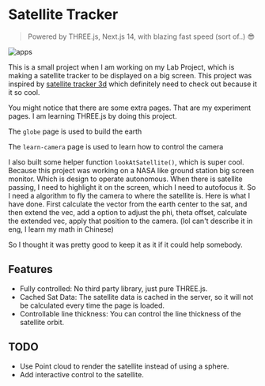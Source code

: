 # Satellite Tracker

> Powered by THREE.js, Next.js 14, with blazing fast speed (sort of..) 😎

![apps](https://github.com/user-attachments/assets/92c3335f-1671-43fa-84a8-be9c481b3cf5)


This is a small project when I am working on my Lab Project, which is making a satellite tracker to be displayed on a big screen.
This project was inspired by [satellite tracker 3d](https://satellitetracker3d.com/) which definitely need to check out because it it so cool.

You might notice that there are some extra pages. That are my experiment pages. I am learning THREE.js by doing this project. 

The `globe` page is used to build the earth

The `learn-camera` page is used to learn how to control the camera

I also built some helper function `lookAtSatellite()`, which is super cool. Because this project was working on a NASA like ground station big screen monitor.
Which is design to operate autonomous. When there is satellite passing, I need to highlight it on the screen, which I need to autofocus it. So I need a algorithm 
to fly the camera to where the satellite is. Here is what I have done. First calculate the vector from the earth center to the sat, and then extend the vec, 
add a option to adjust the phi, theta offset, calculate the extended vec, apply that position to the camera. (lol can't describe it in eng, I learn my math in Chinese)

So I thought it was pretty good to keep it as it if it could help somebody.

## Features

- Fully controlled: No third party library, just pure THREE.js.
- Cached Sat Data: The satellite data is cached in the server, so it will not be calculated every time the page is loaded.
- Controllable line thickness: You can control the line thickness of the satellite orbit.

## TODO

- Use Point cloud to render the satellite instead of using a sphere.
- Add interactive control to the satellite.


